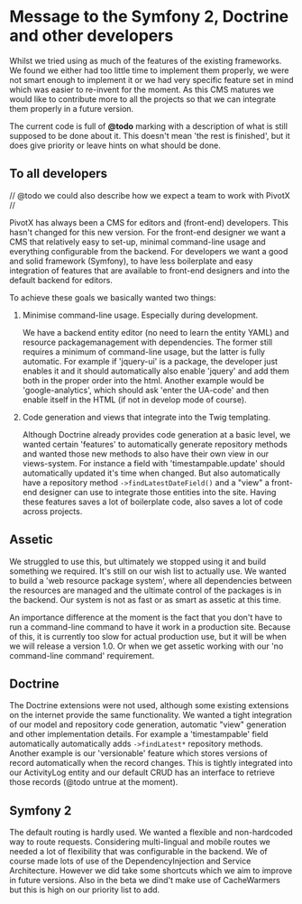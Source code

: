 

Message to the Symfony 2, Doctrine and other developers
=======================================================


Whilst we tried using as much of the features of the existing frameworks. We found we either had too little time to implement them properly,
we were not smart enough to implement it or we had very specific feature set in mind which was easier to re-invent for the moment.
As this CMS matures we would like to contribute more to all the projects so that we can integrate them properly in a future version.

The current code is full of **@todo** marking with a description of what is still supposed to be done about it. This doesn't mean 'the rest 
is finished', but it does give priority or leave hints on what should be done.


To all developers
-----------------

// @todo we could also describe how we expect a team to work with PivotX //

PivotX has always been a CMS for editors and (front-end) developers. This hasn't changed for this new version.
For the front-end designer we want a CMS that relatively easy to set-up, minimal command-line usage and everything configurable from the backend.
For developers we want a good and solid framework (Symfony), to have less boilerplate and easy integration of features that are available to front-end designers
and into the default backend for editors.

To achieve these goals we basically wanted two things:

1.  Minimise command-line usage. Especially during development.

    We have a backend entity editor (no need to learn the entity YAML) and resource packagemanagement with dependencies.
    The former still requires a minimum of command-line usage, but the latter is fully automatic.
    For example if 'jquery-ui' is a package, the developer just enables it and it should automatically also enable 'jquery' and add them both in the
    proper order into the html. Another example would be 'google-analytics', which should ask 'enter the UA-code' and then enable itself in the HTML (if not
    in develop mode of course).

2.  Code generation and views that integrate into the Twig templating.

    Although Doctrine already provides code generation at a basic level, we wanted certain 'features' to automatically generate repository methods and
    wanted those new methods to also have their own view in our views-system.
    For instance a field with 'timestampable.update' should automatically updated it's time when changed. But also automatically have a repository
    method `->findLatestDateField()` and a "view" a front-end designer can use to integrate those entities into the site. Having these features
    saves a lot of boilerplate code, also saves a lot of code across projects.

   


Assetic
-------

We struggled to use this, but ultimately we stopped using it and build something we required. It's still on our wish list to actually use.
We wanted to build a 'web resource package system', where all dependencies between the resources are managed and the ultimate
control of the packages is in the backend. Our system is not as fast or as smart as assetic at this time.

An importance difference at the moment is the fact that you don't have to run a command-line command to have it work in a production site.
Because of this, it is currently too slow for actual production use, but it will be when we will release a version 1.0.
Or when we get assetic working with our 'no command-line command' requirement.


Doctrine
--------

The Doctrine extensions were not used, although some existing extensions on the internet provide the same functionality.
We wanted a tight integration of our model and repository code generation, automatic "view" generation and other implementation details.
For example a 'timestampable' field automatically automatically adds `->findLatest*` repository methods.
Another example is our 'versionable' feature which stores versions of record automatically when the record changes.
This is tightly integrated into our ActivityLog entity and our default CRUD has an interface to retrieve those records (@todo untrue at the moment).


Symfony 2
---------

The default routing is hardly used. We wanted a flexible and non-hardcoded way to route requests. Considering multi-lingual and mobile routes we needed a lot of flexibility that
was configurable in the backend.
We of course made lots of use of the DependencyInjection and Service Architecture. However we did take some shortcuts which we aim to improve in future versions.
Also in the beta we dind't make use of CacheWarmers but this is high on our priority list to add.

